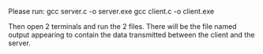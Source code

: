 Please run:
gcc server.c -o server.exe
gcc client.c -o client.exe

Then open 2 terminals and run the 2 files. There will be the file named output appearing to contain the data transmitted between the client and the server.